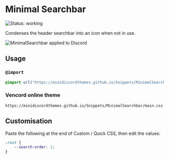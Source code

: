 [preview]: https://minidiscordthemes.github.io/Snippets/MinimalSearchbar/preview.avif

# Minimal Searchbar
![Status: working](https://img.shields.io/badge/status-working-green?style=flat-square)

Condenses the header searchbar into an icon when not in use.

![MinimalSearchbar applied to Discord][preview]

## Usage
### `@import`
```css
@import url("https://minidiscordthemes.github.io/Snippets/MinimalSearchbar/main.css");
```
<!-- ### Replugged automatic theme
[Install now](https://replugged.dev/install?identifier=net.saltssaumure.MinimalSearchbar)
### Replugged manual theme
[Download now](https://github.com/MiniDiscordThemes/Snippets/releases/latest/download/net.saltssaumure.MinimalSearchbar.asar) -->
### Vencord online theme
```
https://minidiscordthemes.github.io/Snippets/MinimalSearchbar/main.css
```

## Customisation
Paste the following at the end of Custom / Quick CSS, then edit the values:
```css
:root {
    --search-order: 1;
}